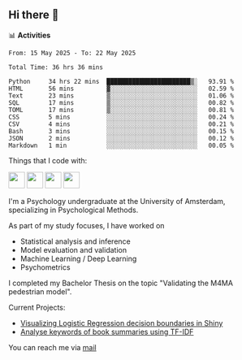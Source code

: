 ## Hi there 👋

📊 **Activities**
<!--START_SECTION:waka-->

```txt, python, markdown, r
From: 15 May 2025 - To: 22 May 2025

Total Time: 36 hrs 36 mins

Python     34 hrs 22 mins  ███████████████████████▒░   93.91 %
HTML       56 mins         ▓░░░░░░░░░░░░░░░░░░░░░░░░   02.59 %
Text       23 mins         ▒░░░░░░░░░░░░░░░░░░░░░░░░   01.06 %
SQL        17 mins         ▒░░░░░░░░░░░░░░░░░░░░░░░░   00.82 %
TOML       17 mins         ▒░░░░░░░░░░░░░░░░░░░░░░░░   00.81 %
CSS        5 mins          ░░░░░░░░░░░░░░░░░░░░░░░░░   00.24 %
CSV        4 mins          ░░░░░░░░░░░░░░░░░░░░░░░░░   00.21 %
Bash       3 mins          ░░░░░░░░░░░░░░░░░░░░░░░░░   00.15 %
JSON       2 mins          ░░░░░░░░░░░░░░░░░░░░░░░░░   00.12 %
Markdown   1 min           ░░░░░░░░░░░░░░░░░░░░░░░░░   00.05 %
```

<!--END_SECTION:waka-->

Things that I code with:
<p>
  <img height="32" width="32" src="https://cdn.simpleicons.org/python/white"/>
  <img height="32" width="32" src="https://cdn.simpleicons.org/R/white"/>
  <img height="32" width="32" src="https://cdn.simpleicons.org/vim/white"/>
  <img height="32" width="32" src="https://cdn.simpleicons.org/linux/white"/>
</p>

I'm a Psychology undergraduate at the University of Amsterdam, specializing in Psychological Methods.

As part of my study focuses, I have worked on
- Statistical analysis and inference
- Model evaluation and validation
- Machine Learning / Deep Learning
- Psychometrics

I completed my Bachelor Thesis on the topic "Validating the M4MA pedestrian model".

Current Projects:
- [Visualizing Logistic Regression decision boundaries in Shiny](https://github.com/coopa33/Logistic-Regression-Boundary-Visualizer)
- [Analyse keywords of book summaries using TF-IDF](https://github.com/coopa33/Book-Keywords-Analysis)

You can reach me via [mail](dan.yu.h97@gmail.com) 




<!--
**coopa33/coopa33** is a ✨ _special_ ✨ repository because its `README.md` (this file) appears on your GitHub profile.

Here are some ideas to get you started:

- 🔭 I’m currently working on ...
- 🌱 I’m currently learning ...
- 👯 I’m looking to collaborate on ...
- 🤔 I’m looking for help with ...
- 💬 Ask me about ...
- 📫 How to reach me: ...
- 😄 Pronouns: ...
- ⚡ Fun fact: ...
-->

